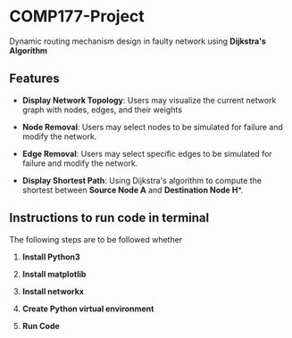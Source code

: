 # COMP177-Project
Dynamic routing mechanism design in faulty network using **Dijkstra's Algorithm**

## Features
- **Display Network Topology**: Users may visualize the current network graph with nodes, edges, and their weights

- **Node Removal**: Users may select nodes to be simulated for failure and modify the network.

- **Edge Removal**: Users may select specific edges to be simulated for failure and modify the network.

- **Display Shortest Path**: Using Dijkstra's algorithm to compute the shortest between **Source Node A** and **Destination Node H***. 

## Instructions to run code in terminal
The following steps are to be followed whether 

1) **Install Python3**

2) **Install matplotlib**

3) **Install networkx**

4) **Create Python virtual environment**

5) **Run Code**